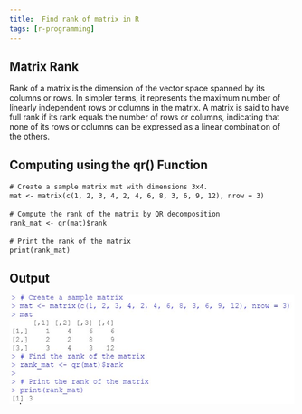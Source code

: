 ```yaml
---
title:  Find rank of matrix in R
tags: [r-programming]
---
```


## Matrix Rank

Rank of a matrix is the dimension of the vector space spanned by its columns or rows. In simpler terms, it represents the maximum number of linearly independent rows or columns in the matrix. A matrix is said to have full rank if its rank equals the number of rows or columns, indicating that none of its rows or columns can be expressed as a linear combination of the others.

## Computing using the qr() Function

```
# Create a sample matrix mat with dimensions 3x4.
mat <- matrix(c(1, 2, 3, 4, 2, 4, 6, 8, 3, 6, 9, 12), nrow = 3)

# Compute the rank of the matrix by QR decomposition
rank_mat <- qr(mat)$rank

# Print the rank of the matrix
print(rank_mat)
```

## Output
![output of above code](/assets/img/find-rank-of-matrix-in-r/Annotation%202024-03-25%20113822.jpg)

